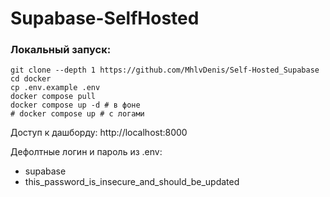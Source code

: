 # Supabase-SelfHosted

### Локальный запуск:
```shell
git clone --depth 1 https://github.com/MhlvDenis/Self-Hosted_Supabase
cd docker
cp .env.example .env
docker compose pull
docker compose up -d # в фоне
# docker compose up # с логами
```

Доступ к дашборду: http://localhost:8000

Дефолтные логин и пароль из .env:
- supabase
- this_password_is_insecure_and_should_be_updated  

